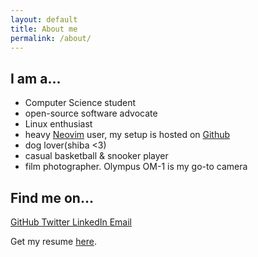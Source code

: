 ```yaml
---
layout: default
title: About me
permalink: /about/
---
```


## I am a...
* Computer Science student
* open-source software advocate
* Linux enthusiast
* heavy [Neovim](https://neovim.io/) user, my setup is hosted on [Github](https://github.com/lamcw/dotfiles/tree/master/nvim)
* dog lover(shiba <3)
* casual basketball & snooker player
* film photographer. Olympus OM-1 is my go-to camera

## Find me on...
<div class="flex flex-column flex-row-ns items-center-ns justify-between">
  <a class="w-25" href="https://www.github.com/lamcw">
    <i class="fab fa-github ph1"></i>GitHub
  </a>
  <a class="w-25" href="https://www.twitter.com/lamcw">
    <i class="fab fa-twitter ph1"></i>Twitter
  </a>
  <a class="w-25" href="https://www.linkedin.com/in/thomaslamcw/">
    <i class="fab fa-linkedin ph1"></i>LinkedIn
  </a>
  <a class="w-25" href="mailto:thomas@lamcw.com">
    <i class="fas fa-envelope ph1"></i>Email
  </a>
</div>

Get my resume [here](https://github.com/lamcw/resume/releases/latest/download/resume.pdf).

